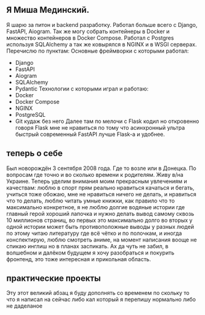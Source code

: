  ## Я Миша Мединский.
 Я шарю за питон и backend разработку. Работал больше всего с Django, FastAPI, Aiogram. Так же могу собрать контейнеры в Docker и множество контейнеров в Docker Compose. Работал с Postgres используя SQLAlchemy а так же ковырялся в NGINX и в WSGI серверах. Перечислю по пунктам:
Основные фреймворки с которыми работал:
- Django
- FastAPI
- Aiogram
- SQLAlchemy
- Pydantic
Технологии с которыми играл и работаю:
- Docker
- Docker Compose
- NGINX
- PostgreSQL
- Git кудаж без него
Далее там по мелочи с Flask кодил но откровенно говоря Flask мне не нравиться по тому что асинхронный ультра быстрый современный FastAPI лучше Flask-а и удобнее. 

## теперь о себе
Был новорождён 3 сентября 2008 года. Где то возле или в Донецка. По вопросам где точно и во сколько времени к родителям. Живу в/на Украине. Теперь уделим внимания моим прекрасным увлечениям и качествам: люблю в спорт прям реально нравиться качаться и бегать, учиться тоже обожаю, мне не нравиться ничего не делать, и нравиться что то делать, люблю читать умные книжки, как правило что то максимально конкретное, я не люблю долгие водяные истории где главный герой хороший лапочка и нужно делать вывод самому сквозь 10 миллионов страниц, во первых это максимально долго во вторых у одной истории может быть противоположные выводы у разных людей по этому читаю литературу где всё чётко и по полочкам, и иногда конспектирую, люблю смотреть аниме, на момент написания вооще не спикаю инглиш но в планах заспикать. Ах да чуть не забил, в волшебном и далёком будущем я хочу разобраться и покурить фронтенд, это тоже интересная и прикольная область.

## практические проекты
Эту этот великий абзац я буду дополнять со временем по скольку то что я написал на сейчас либо кал который я перепишу нормально либо не даделаное